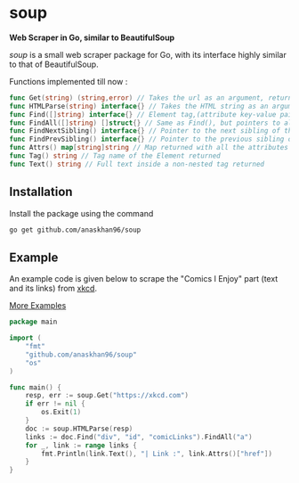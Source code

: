 # soup
**Web Scraper in Go, similar to BeautifulSoup**

*soup* is a small web scraper package for Go, with its interface highly similar to that of BeautifulSoup.

Functions implemented till now :
```go
func Get(string) (string,error) // Takes the url as an argument, returns HTML string
func HTMLParse(string) interface{} // Takes the HTML string as an argument, returns a pointer to the DOM constructed
func Find([]string) interface{} // Element tag,(attribute key-value pair) as argument, pointer to first occurence returned
func FindAll([]string) []struct{} // Same as Find(), but pointers to all occurrences returned
func FindNextSibling() interface{} // Pointer to the next sibling of the Element in the DOM returned
func FindPrevSibling() interface{} // Pointer to the previous sibling of the Element in the DOM returned
func Attrs() map[string]string // Map returned with all the attributes of the Element as lookup to their respective values
func Tag() string // Tag name of the Element returned
func Text() string // Full text inside a non-nested tag returned
```

## Installation
Install the package using the command
```bash
go get github.com/anaskhan96/soup
```

## Example
An example code is given below to scrape the "Comics I Enjoy" part (text and its links) from [xkcd](https://xkcd.com).

[More Examples](https://github.com/anaskhan96/soup/tree/master/examples)
```go
package main

import (
	"fmt"
	"github.com/anaskhan96/soup"
	"os"
)

func main() {
	resp, err := soup.Get("https://xkcd.com")
	if err != nil {
		os.Exit(1)
	}
	doc := soup.HTMLParse(resp)
	links := doc.Find("div", "id", "comicLinks").FindAll("a")
	for _, link := range links {
		fmt.Println(link.Text(), "| Link :", link.Attrs()["href"])
	}
}
```
